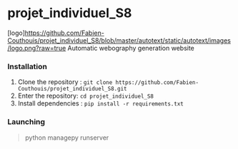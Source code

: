 # projet_individuel_S8

[logo]https://github.com/Fabien-Couthouis/projet_individuel_S8/blob/master/autotext/static/autotext/images/logo.png?raw=true
Automatic webography generation website

### Installation

1. Clone the repository : `git clone https://github.com/Fabien-Couthouis/projet_individuel_S8.git`
2. Enter the repository: `cd projet_individuel_S8`
3. Install dependencies : `pip install -r requirements.txt`

### Launching

> python managepy runserver
